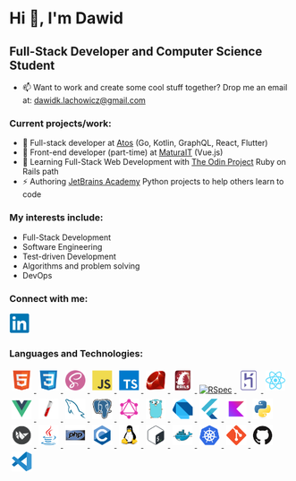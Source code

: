 # Hi 👋, I'm Dawid

## Full-Stack Developer and Computer Science Student

- 📫 Want to work and create some cool stuff together? Drop me an email at: [dawidk.lachowicz@gmail.com](mailto:dawidk.lachowicz@gmail.com)

### Current projects/work:

- 🚀 Full-stack developer at [Atos](https://atos.net/) (Go, Kotlin, GraphQL, React, Flutter)
- 🔭 Front-end developer (part-time) at [MaturaIT](https://www.maturait.pl/) (Vue.js)
- 🌱 Learning Full-Stack Web Development with [The Odin Project](https://www.theodinproject.com/) Ruby on Rails path
- ⚡ Authoring [JetBrains Academy](https://hyperskill.org/projects/136) Python projects to help others learn to code

### My interests include:

- Full-Stack Development
- Software Engineering
- Test-driven Development
- Algorithms and problem solving
- DevOps

### Connect with me:

<a href="https://www.linkedin.com/in/dawid-k-lachowicz/">
  <img src="https://raw.githubusercontent.com/devicons/devicon/master/icons/linkedin/linkedin-original.svg" alt="Dawid Lachowicz on LinkedIn" target="_blank" rel="noopener" width="36" height="36">
</a>

### Languages and Technologies:

<a href="https://developer.mozilla.org/en-US/docs/Web/HTML" target="_blank" rel="noopener">
  <img src="https://raw.githubusercontent.com/devicons/devicon/master/icons/html5/html5-original.svg" alt="HTML" width="36" height="36" style="margin:4px;">
</a>
<a href="https://developer.mozilla.org/en-US/docs/Web/CSS" target="_blank" rel="noopener">
  <img src="https://raw.githubusercontent.com/devicons/devicon/master/icons/css3/css3-original.svg" alt="CSS" width="36" height="36" style="margin:4px;">
</a>
<a href="https://sass-lang.com/" target="_blank" rel="noopener">
  <img src="assets/sass.svg" alt="SCSS" width="36" height="36" style="margin:4px;">
</a>
<a href="https://developer.mozilla.org/en-US/docs/Web/JavaScript" target="_blank" rel="noopener">
  <img src="https://raw.githubusercontent.com/devicons/devicon/master/icons/javascript/javascript-original.svg" alt="JavaScript" width="36" height="36" style="margin:4px;">
</a>
<a href="https://www.typescriptlang.org/" target="_blank" rel="noopener">
  <img src="https://raw.githubusercontent.com/devicons/devicon/master/icons/typescript/typescript-original.svg" alt="TypeScript" width="36" height="36" style="margin:4px;">
</a>
<a href="https://www.ruby-lang.org/" target="_blank" rel="noopener">
  <img src="https://github.com/devicons/devicon/raw/master/icons/ruby/ruby-original.svg" alt="Ruby" width="36" height="36" style="margin:4px;">
</a>
<a href="https://rubyonrails.org/" target="_blank" rel="noopener">
  <img src="https://github.com/devicons/devicon/raw/master/icons/rails/rails-original-wordmark.svg" alt="Ruby on Rails" width="36" height="36" style="margin:4px;">
</a>
<a href="https://rspec.info/" target="_blank" rel="noopener">
  <img src="https://github.com/rspec/rspec.github.io/raw/source/logo.svg" alt="RSpec" width="36" height="36" style="margin:4px;">
</a>
<a href="https://www.heroku.com/" target="_blank" rel="noopener">
  <img src="https://github.com/devicons/devicon/raw/master/icons/heroku/heroku-original.svg" alt="Heroku" width="36" height="36" style="margin:4px;">
</a>
<a href="https://reactjs.org/" target="_blank" rel="noopener">
  <img src="https://raw.githubusercontent.com/devicons/devicon/master/icons/react/react-original.svg" alt="React" width="36" height="36" style="margin:4px;">
</a>
<a href="https://vuejs.org/" target="_blank" rel="noopener">
  <img src="https://github.com/devicons/devicon/raw/master/icons/vuejs/vuejs-original.svg" alt="Vue.js" width="36" height="36" style="margin:4px;">
</a>
<a href="https://jekyllrb.com/" target="_blank" rel="noopener">
  <img src="assets/jekyll.svg" alt="Jekyll" width="36" height="36" style="margin:4px;">
</a>
<a href="https://www.mysql.com/" target="_blank" rel="noopener">
  <img src="https://github.com/devicons/devicon/raw/master/icons/mysql/mysql-original.svg" alt="MySQL" width="36" height="36" style="margin:4px;">
</a>
<a href="https://www.postgresql.org/" target="_blank" rel="noopener">
  <img src="https://raw.githubusercontent.com/devicons/devicon/master/icons/postgresql/postgresql-original.svg" alt="PostgreSQL" width="36" height="36" style="margin:4px;">
</a>
<a href="https://graphql.org/" target="_blank" rel="noopener">
  <img src="https://raw.githubusercontent.com/devicons/devicon/master/icons/graphql/graphql-plain.svg" alt="GraphQL" width="36" height="36" style="margin:4px;">
</a>
<a href="https://go.dev/" target="_blank" rel="noopener">
  <img src="https://raw.githubusercontent.com/devicons/devicon/master/icons/go/go-original.svg" alt="Go" width="36" height="36" style="margin:4px;">
</a>
<a href="https://dart.dev/" target="_blank" rel="noopener">
  <img src="assets/dart.svg" alt="Dart" width="36" height="36" style="margin:4px;">
</a>
<a href="https://flutter.dev/" target="_blank" rel="noopener">
  <img src="https://raw.githubusercontent.com/devicons/devicon/master/icons/flutter/flutter-original.svg" alt="Flutter" width="36" height="36" style="margin:4px;">
</a>
<a href="https://kotlinlang.org/" target="_blank" rel="noopener">
  <img src="https://raw.githubusercontent.com/devicons/devicon/master/icons/kotlin/kotlin-original.svg" alt="Kotlin" width="36" height="36" style="margin:4px;">
</a>
<a href="https://www.python.org/" target="_blank" rel="noopener">
  <img src="https://raw.githubusercontent.com/devicons/devicon/master/icons/python/python-original.svg" alt="Python" width="36" height="36" style="margin:4px;">
</a>
<a href="https://kivy.org/" target="_blank" rel="noopener">
  <img src="assets/kivy.png" alt="Kivy" width="36" height="36" style="margin:4px;">
</a>
<a href="https://docs.oracle.com/en/java/" target="_blank" rel="noopener">
  <img src="https://github.com/devicons/devicon/raw/master/icons/java/java-original.svg" alt="Java" width="36" height="36" style="margin:4px;">
</a>
<a href="https://www.php.net/" target="_blank" rel="noopener">
  <img src="https://raw.githubusercontent.com/devicons/devicon/master/icons/php/php-original.svg" alt="PHP" width="36" height="36" style="margin:4px;">
</a>
<a href="https://man7.org/linux/man-pages/dir_section_3.html" target="_blank" rel="noopener">
  <img src="https://github.com/devicons/devicon/raw/master/icons/c/c-original.svg" alt="C" width="36" height="36" style="margin:4px;">
</a>
<a href="https://www.kernel.org/" target="_blank" rel="noopener">
  <img src="https://github.com/devicons/devicon/raw/master/icons/linux/linux-original.svg" alt="Linux" width="36" height="36" style="margin:4px;">
</a>
<a href="https://www.gnu.org/software/bash/" target="_blank" rel="noopener">
  <img src="assets/bash.svg" alt="Bash" width="36" height="36" style="margin:4px;">
</a>
<a href="https://www.docker.com/" target="_blank" rel="noopener">
  <img src="https://raw.githubusercontent.com/devicons/devicon/master/icons/docker/docker-original.svg" alt="Docker" width="36" height="36" style="margin:4px;">
</a>
<a href="https://kubernetes.io/" target="_blank" rel="noopener">
  <img src="assets/kubernetes.svg" alt="Kubernetes" width="36" height="36" style="margin:4px;">
</a>
<a href="https://git-scm.com/" target="_blank" rel="noopener">
  <img src="https://github.com/devicons/devicon/raw/master/icons/git/git-original.svg" alt="Git" width="36" height="36" style="margin:4px;">
</a>
<a href="https://github.com/dawidl022" target="_blank" rel="noopener">
  <img src="assets/github.svg" alt="Github" width="36" height="36" style="margin:4px;">
</a>
<a href="https://code.visualstudio.com/" target="_blank" rel="noopener">
  <img src="https://github.com/devicons/devicon/raw/master/icons/vscode/vscode-original.svg" alt="VSCode" width="36" height="36" style="margin:4px;">
</a>

<!--
**dawidl022/dawidl022** is a ✨ _special_ ✨ repository because its `README.md` (this file) appears on your GitHub profile.

Here are some ideas to get you started:

 I’m currently working on ...
- 👯 I’m looking to collaborate on ...
- 🤔 I’m looking for help with ...
- 💬 Ask me about ...
- 📫 How to reach me: ...
- 😄 Pronouns: ...
- ⚡ Fun fact: ...
-->
